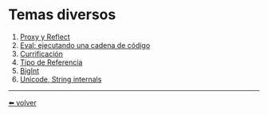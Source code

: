 # Temas diversos

1.  [Proxy y Reflect]()
2.  [Eval: ejecutando una cadena de código]()
3.  [Currificación]()
4.  [Tipo de Referencia]()
5.  [BigInt]()
6.  [Unicode, String internals]()

---
[⬅️ volver](https://github.com/VictorHugoAguilar/javascript-interview-questions-explained/blob/main/theory/readme.md)
